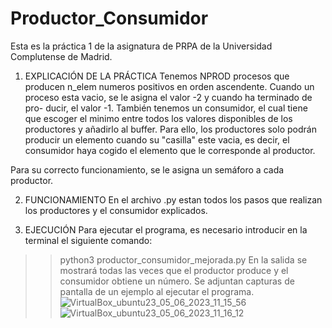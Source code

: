 # Productor_Consumidor

Esta es la práctica 1 de la asignatura de PRPA de la Universidad Complutense de Madrid. 

1. EXPLICACIÓN DE LA PRÁCTICA
Tenemos NPROD procesos que producen n_elem numeros positivos en orden ascendente. 
Cuando un proceso esta vacio, se le asigna el valor -2 y cuando ha terminado de pro-
ducir, el valor -1. También tenemos un consumidor, el cual tiene que escoger el minimo
entre todos los valores disponibles de los productores y añadirlo al buffer. Para ello,
los productores solo podrán producir un elemento cuando su "casilla" este vacia, es decir, 
el consumidor haya cogido el elemento que le corresponde al productor.

Para su correcto funcionamiento, se le asigna un semáforo a cada productor.

2. FUNCIONAMIENTO
En el archivo .py estan todos los pasos que realizan los productores y el 
consumidor explicados. 

3. EJECUCIÓN
Para ejecutar el programa, es necesario introducir en la terminal el siguiente comando:
>> python3 productor_consumidor_mejorada.py
En la salida se mostrará todas las veces que el productor produce y el consumidor
obtiene un número. 
Se adjuntan capturas de pantalla de un ejemplo al ejecutar el programa.
![VirtualBox_ubuntu23_05_06_2023_11_15_56](https://github.com/semonzon/Productor_Consumidor/assets/124071911/635f8c58-f2bc-44f0-bf26-1d840fd6295e)
![VirtualBox_ubuntu23_05_06_2023_11_16_12](https://github.com/semonzon/Productor_Consumidor/assets/124071911/ff247a01-e073-48ec-9b4a-a6ea3fbe0a03)
